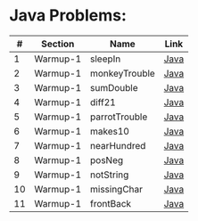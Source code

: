 Java Problems:
==============


| # | Section | Name | Link |
|--------------|--------------------|------------------------|---------------------|
| 1 | Warmup-1 | sleepIn | [Java](Java/001-Warmup-1/001-sleepIn/sleepIn.java) |
| 2 | Warmup-1 | monkeyTrouble | [Java](Java/001-Warmup-1/002-monkeyTrouble/monkeyTrouble.java) |
| 3 | Warmup-1 | sumDouble | [Java](Java/001-Warmup-1/003-sumDouble/sumDouble.java)
| 4 | Warmup-1 | diff21 | [Java](Java/001-Warmup-1/004-diff21/diff21.java) |
| 5 | Warmup-1 | parrotTrouble | [Java](Java/001-Warmup-1/005-parrotTrouble/parrotTrouble.java) |
| 6 | Warmup-1 | makes10 | [Java](Java/001-Warmup-1/006-makes10/makes10.java) |
| 7 | Warmup-1 | nearHundred | [Java](Java/001-Warmup-1/007-nearHundred/nearHundred.java) |
| 8 | Warmup-1 | posNeg | [Java](Java/001-Warmup-1/008-posNeg/posNeg.java) |
| 9 | Warmup-1 | notString | [Java](Java/001-Warmup-1/009-notString/notString.java) |
| 10 | Warmup-1 | missingChar | [Java](Java/001-Warmup-1/010-missingChar/missingChar.java) |
| 11 | Warmup-1 | frontBack | [Java](Java/001-Warmup-1/011-frontBack/frontBack.java) |